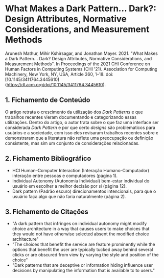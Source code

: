 # What Makes a Dark Pattern... Dark?: Design Attributes, Normative Considerations, and Measurement Methods

Arunesh Mathur, Mihir Kshirsagar, and Jonathan Mayer. 2021. "What Makes a Dark Pattern... Dark? Design Attributes, Normative Considerations, and Measurement Methods". In Proceedings of the 2021 CHI Conference on Human Factors in Computing Systems (CHI '21). Association for Computing Machinery, New York, NY, USA, Article 360, 1–18. doi: [10.1145/3411764.3445610] (https://dl.acm.org/doi/10.1145/3411764.3445610).

## 1. Fichamento de Conteúdo


O artigo retrata o crescimento da utilização dos *Dark Patterns* e que trabalhos recentes vieram documentando e categorizando essas utilizações. Dentro do artigo, o autor trata sobre o que faz uma interface ser considerada *Dark Pattern* e por que certo *designs* são problematicos para usuários e a sociedade, com isso eles revisaram trabalhos recentes sobre e demonstraram que a literatura não reflete uma preocupação ou definição consistente, mas sim um conjunto de considerações relacionadas.

## 2. Fichamento Bibliográfico 


* HCI Human–Computer Interaction (Interação Humano-Computador)  interação entre pessoas e computadores (página 1).
* Individual Autonomy (Autonomia Individual) bem-estar individual do usuário em escolher a melhor decisão por si (página 12).
* Dark pattern (Padrão escuro) direcionamentos intencionais, para que o usuário faça algo que não faria naturalmente (página 2).

## 3. Fichamento de Citações 


* "A dark pattern that infringes on individual autonomy might modify choice architecture in a way that causes users to make choices that they would not have otherwise selected absent the modified choice architecture"
* "The choices that benefit the service are feature prominently while the options that benefit the user are typically tucked away behind several clicks or are obscured from view by varying the style and position of the choice"
* "Dark patterns that are deceptive or information hiding influence user decisions by manipulating the information that is available to to users."